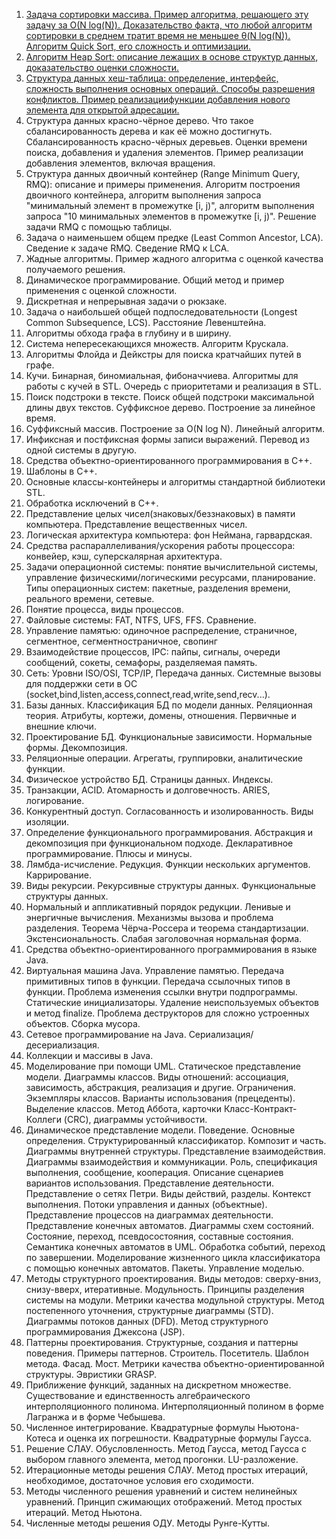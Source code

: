 1. [Задача сортировки массива. Пример алгоритма, решающего эту задачу за O(N log(N)). Доказательство факта, что любой алгоритм сортировки в среднем тратит время не меньшее θ(N log(N)). Алгоритм Quick Sort, его сложность и оптимизации. ](./01_sort/README.md)
2. [Алгоритм Heap Sort: описание лежащих в основе структур данных, доказательство оценки сложности.](./02_heapSort/README.md)
3. [Структура данных хеш-таблица: определение, интерфейс, сложность выполнения основных операций. Способы разрешения конфликтов. Пример реализациифункции добавления нового элемента для открытой адресации.](./03_hashTable/README.md)
4. Структура данных красно-чёрное дерево. Что такое сбалансированность дерева и как её можно достигнуть. Сбалансированность красно-чёрных деревьев. Оценки времени поиска, добавления и удаления элементов. Пример реализации добавления элементов,
включая вращения.
5. Структура данных двоичный контейнер (Range Minimum Query, RMQ): описание и
примеры применения. Алгоритм построения двоичного контейнера, алгоритм выполнения запроса "минимальный элемент в промежутке [i, j)", алгоритм выполнения запроса "10 минимальных элементов в промежутке [i, j)". Решение задачи RMQ с помощью таблицы.
6. Задача о наименьшем общем предке (Least Common Ancestor, LCA). Сведение к задаче RMQ. Сведение RMQ к LCA.
7. Жадные алгоритмы. Пример жадного алгоритма с оценкой качества получаемого решения.
8. Динамическое программирование. Общий метод и пример применения с оценкой сложности.
9. Дискретная и непрерывная задачи о рюкзаке.
10. Задача о наибольшей общей подпоследовательности (Longest Common Subsequence,
LCS). Расстояние Левенштейна.
11. Алгоритмы обхода графа в глубину и в ширину.
12. Система непересекающихся множеств. Алгоритм Крускала.
13. Алгоритмы Флойда и Дейкстры для поиска кратчайших путей в графе.
14. Кучи. Бинарная, биномиальная, фибоначчиева. Алгоритмы для работы с кучей в STL. Очередь с приоритетами и реализация в STL.
15. Поиск подстроки в тексте. Поиск общей подстроки максимальной длины двух текстов. Суффиксное дерево. Построение за линейное время.
16. Суффиксный массив. Построение за O(N log N). Линейный алгоритм.
17. Инфиксная и постфиксная формы записи выражений. Перевод из одной системы в
другую.
18. Средства объектно-ориентированного программирования в C++.
19. Шаблоны в C++.
20. Основные классы-контейнеры и алгоритмы стандартной библиотеки STL.
21. Обработка исключений в С++.
22. Представление целых чисел(знаковых/беззнаковых) в памяти
компьютера. Представление вещественных чисел.
23. Логическая архитектура компьютера: фон Неймана, гарвардская.
24. Средства распараллеливания/ускорения работы процессора: конвейер, кэш,
суперскалярная архитектура.
25. Задачи операционной системы: понятие вычислительной системы, управление
физическими/логическими ресурсами, планирование. Типы операционных систем: пакетные, разделения времени, реального времени, сетевые.
26. Понятие процесса, виды процессов.
27. Файловые системы: FAT, NTFS, UFS, FFS. Сравнение.
28. Управление памятью: одиночное распределение, cтраничное, сегментное,
сегментностраничное, свопинг
29. Взаимодействие процессов, IPC: пайпы, сигналы, очереди сообщений, сокеты,
семафоры, разделяемая память.
30. Сеть: Уровни ISO/OSI, TCP/IP, Передача данных. Системные вызовы для поддержки сети в ОС (socket,bind,listen,access,connect,read,write,send,recv...).
31. Базы данных. Классификация БД по модели данных. Реляционная теория. Атрибуты, кортежи, домены, отношения. Первичные и внешние ключи.
32. Проектирование БД. Функциональные зависимости. Нормальные формы. Декомпозиция.
33. Реляционные операции. Агрегаты, группировки, аналитические функции.
34. Физическое устройство БД. Страницы данных. Индексы.
35. Транзакции, ACID. Атомарность и долговечность. ARIES, логирование.
36. Конкурентный доступ. Согласованность и изолированность. Виды изоляции.
37. Определение функционального программирования. Абстракция и декомпозиция при
функциональном подходе. Декларативное программирование. Плюсы и минусы.
38. Лямбда-исчисление. Редукция. Функции нескольких аргументов. Каррирование.
39. Виды рекурсии. Рекурсивные структуры данных. Функциональные структуры данных.
40. Нормальный и аппликативный порядок редукции. Ленивые и энергичные вычисления. Механизмы вызова и проблема разделения. Теорема Чёрча-Россера и теорема
стандартизации. Экстенсиональность. Слабая заголовочная нормальная форма.
41. Средства объектно-ориентированного программирования в языке Java.
42. Виртуальная машина Java. Управление памятью. Передача примитивных типов в
функции. Передача ссылочных типов в функции. Проблема изменения ссылки внутри подпрограммы. Статические инициализаторы. Удаление неиспользуемых объектов и метод finalize. Проблема деструкторов для сложно устроенных объектов. Сборка мусора.
43. Сетевое программирование на Java. Сериализация/десериализация.
44. Коллекции и массивы в Java.
45. Моделирование при помощи UML. Статическое представление модели. Диаграммы
классов. Виды отношений: ассоциация, зависимость, абстракция, реализация и другие. Ограничения. Экземпляры классов. Варианты использования (прецеденты). Выделение классов. Метод Аббота, карточки Класс-Контракт-Коллеги (CRC), диаграммы устойчивости.
46. Динамическое представление модели. Поведение. Основные определения. Структурированный классификатор. Композит и часть. Диаграммы внутренней структуры. Представление взаимодействия. Диаграммы взаимодействия и коммуникации. Роль, спецификация выполнения, сообщение, кооперация. Описание сценариев вариантов использования. Представление деятельности. Представление о сетях Петри. Виды действий, разделы. Контекст выполнения. Потоки управления и данных (объектные). Представление процессов на диаграммах деятельности. Представление конечных автоматов. Диаграммы схем состояний. Состояние, переход, псевдосостояния, составные состояния. Семантика конечных автоматов в UML. Обработка событий, переход по завершении. Моделирование жизненного цикла классификатора с помощью конечных автоматов. Пакеты. Управление моделью.
47. Методы структурного проектирования. Виды методов: сверху-вниз, снизу-вверх, итеративные. Модульность. Принципы разделения системы на модули. Метрики качества модульной структуры. Метод постепенного уточнения, структурные диаграммы (STD). Диаграммы потоков данных (DFD). Метод структурного программирования Джексона (JSP).
48. Паттерны проектирования. Структурные, создания и паттерны поведения. Примеры паттернов. Строитель. Посетитель. Шаблон метода. Фасад. Мост. Метрики качества объектно-ориентированной структуры. Эвристики GRASP.
49. Приближение функций, заданных на дискретном множестве. Существование и единственность алгебраического интерполяционного полинома. Интерполяционный полином в форме Лагранжа и в форме Чебышева.
50. Численное интегрирование. Квадратурные формулы Ньютона-Котеса и оценка их погрешности. Квадратурные формулы Гаусса.
51. Решение СЛАУ. Обусловленность. Метод Гаусса, метод Гаусса с выбором главного элемента, метод прогонки. LU-разложение.
52. Итерационные методы решения СЛАУ. Метод простых итераций, необходимое, достаточное условия его сходимости.
53. Методы численного решения уравнений и систем нелинейных уравнений. Принцип сжимающих отображений. Метод простых итераций. Метод Ньютона.
54. Численные методы решения ОДУ. Методы Рунге-Кутты.
